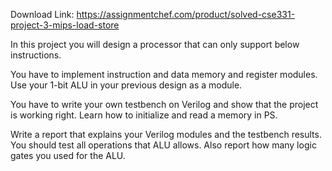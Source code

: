 Download Link: https://assignmentchef.com/product/solved-cse331-project-3-mips-load-store
<br>



In this project you will design a processor that can only support below instructions.

You have to implement instruction and data memory and register modules. Use your 1-bit ALU in your previous design as a module.

You have to write your own testbench on Verilog and show that the project is working right. Learn how to initialize and read a memory in PS.

Write a report that explains your Verilog modules and the testbench results. You should test all operations that ALU allows. Also report how many logic gates you used for the ALU.